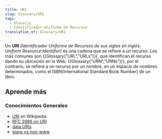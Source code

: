 ```yaml
---
title: URI
slug: Glossary/URI
tags:
  - Glosario
  - Identificador Uniforme de Recursos
translation_of: Glossary/URI
---
```


Un **URI** _(Identificador Uniforme de Recursos de sus siglas en inglés: Uniform Resource Identifier)_ es una cadena que se refiere a un recurso. Los más comunes son {{Glossary("URL","URLs")}}, que identifican el recurso dando su ubicación en la Web. {{Glossary("URN","URNs")}}, por el contrario, se refiere a un recurso por un nombre, en un espacio de nombres determinados, como el ISBN(International Standard Book Number) de un libro.

## Aprende más

### Conocimientos Generales

- [URI](https://es.wikipedia.org/wiki/URI) en Wikipedia
- [RFC 3986 on URI](http://tools.ietf.org/html/rfc3986)
- [data URIs](/en-US/docs/Web/HTTP/data_URIs)
- [www vs non-www](/en-US/docs/URI/www_vs_non-www_URLs)
